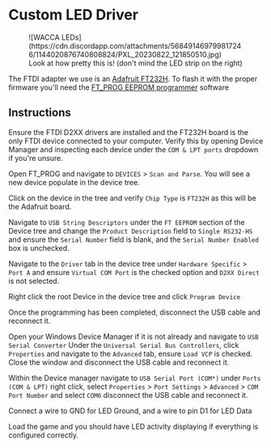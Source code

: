 # Custom LED Driver
<figure markdown>![WACCA LEDs](https://cdn.discordapp.com/attachments/568491469799817246/1144020876740808824/PXL_20230822_121850510.jpg)
<figcaption>Look at how pretty this is! (don't mind the LED strip on the right)</figcaption>
</figure>

The FTDI adapter we use is an [Adafruit FT232H](https://www.adafruit.com/product/2264).
To flash it with the proper firmware you'll need the 
[FT_PROG EEPROM programmer](https://ftdichip.com/wp-content/uploads/2023/08/FT_Prog_v3.12.37.642-Installer.exe_.zip) 
software

## Instructions

Ensure the FTDI D2XX drivers are installed and the FT232H board is the only FTDI device connected to your computer.
Verify this by opening Device Manager and inspecting each device under the `COM & LPT ports` dropdown if you're unsure.

Open FT_PROG and navigate to `DEVICES` > `Scan and Parse`. You will see a new device populate in the device tree.

Click on the device in the tree and verify `Chip Type` is `FT232H` as this will be the Adafruit board.

Navigate to `USB String Descriptors` under the `FT EEPROM` section of the Device tree and 
change the `Product Description` field to `Single RS232-HS` and ensure the `Serial Number` field is blank, and 
the `Serial Number Enabled` box is unchecked.

Navigate to the `Driver` tab in the device tree under `Hardware Specific` > `Port A` and ensure `Virtual COM Port` is 
the checked option and `D2XX Direct` is not selected.

Right click the root Device in the device tree and click `Program Device`

Once the programming has been completed, disconnect the USB cable and reconnect it.

Open your Windows Device Manager if it is not already and navigate to `USB Serial Converter` Under the 
`Universal Serial Bus Controllers`, click `Properties` and navigate to the `Advanced` tab, ensure `Load VCP` is checked.
Close the window and disconnect the USB cable and reconnect it.

Within the Device manager navigate to `USB Serial Port (COM*)` under `Ports (COM & LPT)` right click, select 
`Properties` > `Port Settings` > `Advanced` > `COM Port Number` and select `COM6` disconnect the USB cable and 
reconnect it.

Connect a wire to GND for LED Ground, and a wire to pin D1 for LED Data

Load the game and you should have LED activity displaying if everything is configured correctly.
